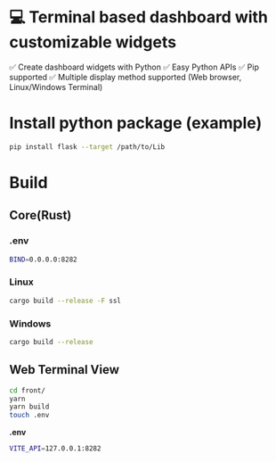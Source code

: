 # 💻 Terminal based dashboard with customizable widgets


✅ Create dashboard widgets with Python
✅ Easy Python APIs
✅ Pip supported
✅ Multiple display method supported (Web browser, Linux/Windows Terminal)

# Install python package (example)
```bash
pip install flask --target /path/to/Lib
```

# Build
## Core(Rust)
### .env
```sh
BIND=0.0.0.0:8282
```

### Linux
```bash
cargo build --release -F ssl
```

### Windows
```bash
cargo build --release
```

## Web Terminal View
```bash
cd front/
yarn
yarn build
touch .env
```

**.env**
```bash
VITE_API=127.0.0.1:8282
```
